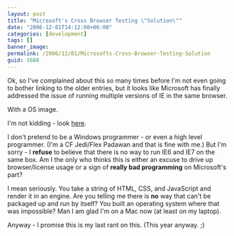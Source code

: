 ```yaml
---
layout: post
title: "Microsoft's Cross Browser Testing \"Solution\""
date: "2006-12-01T14:12:00+06:00"
categories: [development]
tags: []
banner_image: 
permalink: /2006/12/01/Microsofts-Cross-Browser-Testing-Solution
guid: 1688
---
```


Ok, so I've complained about this so many times before I'm not even going to bother linking to the older entries, but it looks like Microsoft has finally addressed the issue of running multiple versions of IE in the same browser.

With a OS image.

I'm not kidding - look <a href="http://blogs.msdn.com/ie/archive/2006/11/30/ie6-and-ie7-running-on-a-single-machine.aspx">here</a>.

I don't pretend to be a Windows programmer - or even a high level programmer. (I'm a CF Jedi/Flex Padawan and that is fine with me.) But I'm sorry - I <b>refuse</b> to believe that there is no way to run IE6 and IE7 on the same box. Am I the only who thinks this is either an excuse to drive up browser/license usage or a sign of <b>really bad programming</b> on Microsoft's part? 

I mean seriously. You take a string of HTML, CSS, and JavaScript and render it in an engine. Are you telling me there is <b>no</b> way that can't be packaged up and run by itself? You built an operating system where that was impossible? Man I am glad I'm on a Mac now (at least on my laptop).

Anyway - I promise this is my last rant on this. (This year anyway. ;)